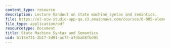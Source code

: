 ```yaml
---
content_type: resource
description: Lecture handout on state machine syntax and semantics.
file: https://ol-ocw-studio-app-qa.s3.amazonaws.com/courses/6-005-elements-of-software-construction-fall-2008/b118e7312b175d91ac75a7dbab8fbd91_MIT6_005f08_lec_state_machine.pdf
file_type: application/pdf
resourcetype: Document
title: State Machine Syntax and Semantics
uid: b118e731-2b17-5d91-ac75-a7dbab8fbd91
---
```

